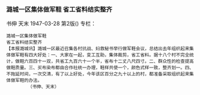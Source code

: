 ### 潞城一区集体做军鞋  省工省料结实整齐
书伸  天末
1947-03-28
第2版()
专栏：

    潞城一区集体做军鞋
    省工省料结实整齐
    【本报潞城讯】潞城一区最近召集各村抗战、妇救秘书举行做军鞋会议，总结出去年组织起来集体做军鞋有四大好处：一、大家在一起，变工互助，集体裁剪，省工省料。据十八个村不完全统计，做鞋六百四十一双，共省工九百六十一个半，省布十二丈八尺四寸。二、群众性的检查提高做鞋质量。三、买布染布都由合作社统一办理，鞋样共使一个，颜色式样一致，整齐划一。四、不拖延时间，一次交清，有了以上好处，今年该区百分之九十以上的村，都准备采取组织起来集体做军鞋的办法。
            （书伸、天末）
